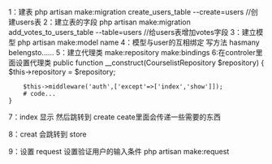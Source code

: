1：建表php artisan make:migration create_users_table --create=users //创建users表2：建立表的字段php artisan make:migration add_votes_to_users_table --table=users //给users表增加votes字段3：建立模型    php artisan make:model name4：模型与user的互相绑定    写方法  hasmany  belengsto......5：建立代理类     make:repository   make:bindings6:在controler里面设置代理类    public function __construct(CourselistRepository $repository)    {        $this->repository = $repository;        $this->middleware('auth',['except'=>['index','show']]);        # code...    }7：index  显示  然后跳转到 create   ceate里面会传递一些需要的东西8：creat 会跳转到 store9：设置 request 设置验证用户的输入条件 php artisan make:request